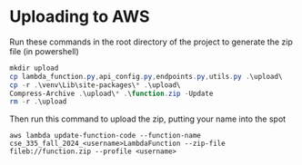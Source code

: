 # Uploading to AWS

Run these commands in the root directory of the project to generate the zip file (in powershell)
```powershell
mkdir upload
cp lambda_function.py,api_config.py,endpoints.py,utils.py .\upload\
cp -r .\venv\Lib\site-packages\* .\upload\
Compress-Archive .\upload\* .\function.zip -Update
rm -r .\upload
```

Then run this command to upload the zip, putting your name into the <username> spot
```
aws lambda update-function-code --function-name cse_335_fall_2024_<username>LambdaFunction --zip-file fileb://function.zip --profile <username>
```
